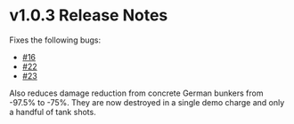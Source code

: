 # v1.0.3 Release Notes

Fixes the following bugs:

- [#16](https://github.com/Stoklomolvi/Spearhead-Public/issues/16)
- [#22](https://github.com/Stoklomolvi/Spearhead-Public/issues/22)
- [#23](https://github.com/Stoklomolvi/Spearhead-Public/issues/23)

Also reduces damage reduction from concrete German bunkers from -97.5% to -75%. They are now destroyed in a single demo charge and only a handful of tank shots.
